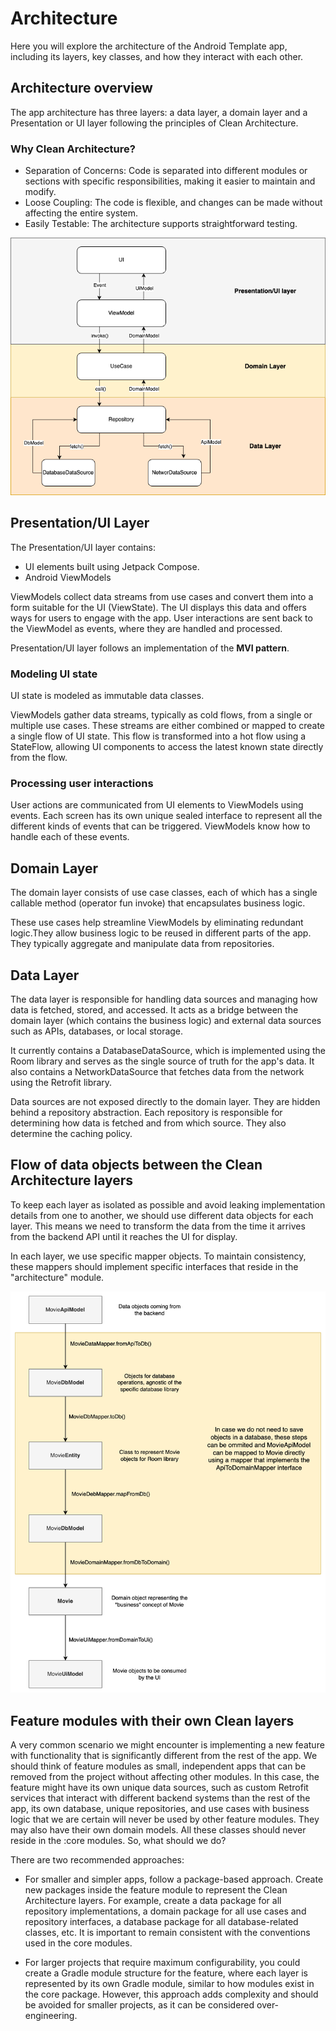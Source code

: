 # Architecture

Here you will explore the architecture of the Android Template app, including its layers, key classes, and how they interact with each other.

## Architecture overview

The app architecture has three layers: a data layer, a domain layer and a Presentation or UI layer following the principles of Clean Architecture.

### Why Clean Architecture?

* Separation of Concerns: Code is separated into different modules or sections with specific responsibilities, making it easier to maintain and modify.
* Loose Coupling: The code is flexible, and changes can be made without affecting the entire system.
* Easily Testable: The architecture supports straightforward testing.


<center>
<img src="images/architecture_overall.png" width="600px" alt="Diagram showing overall app architecture" />
</center>

## Presentation/UI Layer

The Presentation/UI layer contains:


*   UI elements built using Jetpack Compose.
*   Android ViewModels

ViewModels collect data streams from use cases and convert them into a form suitable for the UI (ViewState). The UI displays this data and offers ways for users to engage with the app. User interactions are sent back to the ViewModel as events, where they are handled and processed.

Presentation/UI layer follows an implementation of the **MVI pattern**.  


### Modeling UI state

UI state is modeled as immutable data classes. 

ViewModels gather data streams, typically as cold flows, from a single or multiple use cases. These streams are either combined or mapped to create a single flow of UI state. This flow is transformed into a hot flow using a StateFlow, allowing UI components to access the latest known state directly from the flow.


### Processing user interactions

User actions are communicated from UI elements to ViewModels using events. Each screen has its own unique sealed interface to represent all the different kinds of events that can be triggered. ViewModels know how to handle each of these events.

## Domain Layer

The domain layer consists of use case classes, each of which has a single callable method (operator fun invoke) that encapsulates business logic.

These use cases help streamline ViewModels by eliminating redundant logic.They allow business logic to be reused in different parts of the app. They typically aggregate and manipulate data from repositories.

## Data Layer

The data layer is responsible for handling data sources and managing how data is fetched, stored, and accessed. It acts as a bridge between the domain layer (which contains the business logic) and external data sources such as APIs, databases, or local storage.

It currently contains a DatabaseDataSource, which is implemented using the Room library and serves as the single source of truth for the app's data. It also contains a NetworkDataSource that fetches data from the network using the Retrofit library.

Data sources are not exposed directly to the domain layer. They are hidden behind a repository abstraction. Each repository is responsible for determining how data is fetched and from which source. They also determine the caching policy.

## Flow of data objects between the Clean Architecture layers

To keep each layer as isolated as possible and avoid leaking implementation details from one to another, we should use different data objects for each layer. This means we need to transform the data from the time it arrives from the backend API until it reaches the UI for display.

In each layer, we use specific mapper objects. To maintain consistency, these mappers should implement specific interfaces that reside in the "architecture" module.

<center>
<img src="images/flow_of_data.png" width="600px" alt="Diagram showing overall app architecture" />
</center>

## Feature modules with their own Clean layers

A very common scenario we might encounter is implementing a new feature with functionality that is significantly different from the rest of the app. We should think of feature modules as small, independent apps that can be removed from the project without affecting other modules. In this case, the feature might have its own unique data sources, such as custom Retrofit services that interact with different backend systems than the rest of the app, its own database, unique repositories, and use cases with business logic that we are certain will never be used by other feature modules. They may also have their own domain models. All these classes should never reside in the :core modules. So, what should we do?

There are two recommended approaches:

- For smaller and simpler apps, follow a package-based approach. Create new packages inside the feature module to represent the Clean Architecture layers. For example, create a data package for all repository implementations, a domain package for all use cases and repository interfaces, a database package for all database-related classes, etc. It is important to remain consistent with the conventions used in the core modules.

- For larger projects that require maximum configurability, you could create a Gradle module structure for the feature, where each layer is represented by its own Gradle module, similar to how modules exist in the core package. However, this approach adds complexity and should be avoided for smaller projects, as it can be considered over-engineering.

